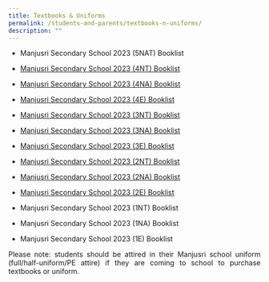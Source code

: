 ```yaml
---
title: Textbooks & Uniforms
permalink: /students-and-parents/textbooks-n-uniforms/
description: ""
---
```

*   Manjusri Secondary School 2023 (5NAT) Booklist  
<a href="" target="_blank"></a>
*   [Manjusri Secondary School 2023 (4NT) Booklist](https://manjusrisec.moe.edu.sg/qql/slot/u165/docs/students_parents/Textbooks%20and%20Uniform/S4%20NT.pdf)  
    
*   [Manjusri Secondary School 2023 (4NA) Booklist](https://manjusrisec.moe.edu.sg/qql/slot/u165/docs/students_parents/Textbooks%20and%20Uniform/S4%20NA.pdf)  
    
*   [Manjusri Secondary School 2023 (4E) Booklist](https://manjusrisec.moe.edu.sg/qql/slot/u165/docs/students_parents/Textbooks%20and%20Uniform/S4%20EXP.pdf)
*   [Manjusri Secondary School 2023 (3NT) Booklist](https://manjusrisec.moe.edu.sg/qql/slot/u165/docs/students_parents/Textbooks%20and%20Uniform/S3%20NT.pdf)  
    
*   [Manjusri Secondary School 2023 (3NA) Booklist](https://manjusrisec.moe.edu.sg/qql/slot/u165/docs/students_parents/Textbooks%20and%20Uniform/S3%20NA.pdf)  
    
*   [Manjusri Secondary School 2023 (3E) Booklist](https://manjusrisec.moe.edu.sg/qql/slot/u165/docs/students_parents/Textbooks%20and%20Uniform/S3%20EXP.pdf)
*   [Manjusri Secondary School 2023 (2NT) Booklist](https://manjusrisec.moe.edu.sg/qql/slot/u165/docs/students_parents/Textbooks%20and%20Uniform/S2%20NT.pdf)  
    
*   [Manjusri Secondary School 2023 (2NA) Booklist](https://manjusrisec.moe.edu.sg/qql/slot/u165/docs/students_parents/Textbooks%20and%20Uniform/S2%20NA.pdf)  
    
*   [Manjusri Secondary School 2023 (2E) Booklist](https://manjusrisec.moe.edu.sg/qql/slot/u165/docs/students_parents/Textbooks%20and%20Uniform/S2%20EXP.pdf)  
    
*   Manjusri Secondary School 2023 (1NT) Booklist  
    
*   Manjusri Secondary School 2023 (1NA) Booklist  
    
*   Manjusri Secondary School 2023 (1E) Booklist

<p style="text-align: justify;">Please note: students should be attired in their Manjusri school uniform (full/half-uniform/PE attire) if they are coming to school to purchase textbooks or uniform.</p>